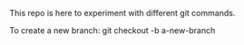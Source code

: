 This repo is here to experiment with different git commands.

To create a new branch: git checkout -b a-new-branch